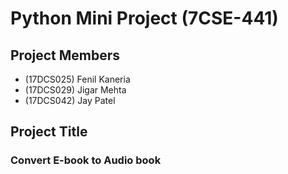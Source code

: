 # Python Mini Project (7CSE-441)

## Project Members
- (17DCS025) Fenil Kaneria
- (17DCS029) Jigar Mehta
- (17DCS042) Jay Patel

## Project Title
### **Convert E-book to Audio book**
